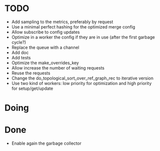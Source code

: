 # TODO
- Add sampling to the metrics, preferably by request
- Use a minimal perfect hashing for the optimized merge config
- Allow subscribe to config updates
- Optimize in a worker the config if they are in use (after the first garbage cycle?)
- Replace the queue with a channel
- Add doc
- Add tests
- Optimize the make_overrides_key
- Allow increase the number of waiting requests
- Reuse the requests
- Change the do_topological_sort_over_ref_graph_rec to iterative version
- Use two kind of workers: low priority for optimization and high priority for setup/get/update

# Doing

# Done
- Enable again the garbage collector
